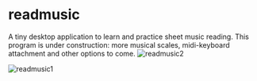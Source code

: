 # readmusic
A tiny desktop application to learn and practice sheet music reading.
This program is under construction: more musical scales, midi-keyboard attachment and other options to come. 
![readmusic2](https://github.com/miklos1125/readmusic/assets/127934692/1b590eea-6bb4-4952-b75f-6518e569960e)

![readmusic1](https://github.com/miklos1125/readmusic/assets/127934692/defc43dd-0849-463e-8134-ab573d6bc6d7)


